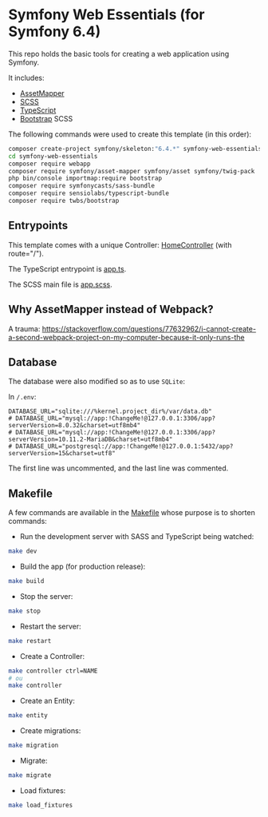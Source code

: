 # Symfony Web Essentials (for Symfony 6.4)

This repo holds the basic tools for creating a web application using Symfony.

It includes:

- [AssetMapper](https://symfony.com/doc/current/frontend/asset_mapper.html)
- [SCSS](https://symfony.com/bundles/SassBundle/current/index.html)
- [TypeScript](https://github.com/sensiolabs/AssetMapperTypeScriptBundle)
- [Bootstrap](https://getbootstrap.com/) SCSS

The following commands were used to create this template (in this order):

```bash
composer create-project symfony/skeleton:"6.4.*" symfony-web-essentials
cd symfony-web-essentials
composer require webapp
composer require symfony/asset-mapper symfony/asset symfony/twig-pack
php bin/console importmap:require bootstrap
composer require symfonycasts/sass-bundle
composer require sensiolabs/typescript-bundle
composer require twbs/bootstrap
```

## Entrypoints

This template comes with a unique Controller: [HomeController](/src/Controller/HomeController.php) (with route="/").

The TypeScript entrypoint is [app.ts](/assets/typescript/app.ts).

The SCSS main file is [app.scss](/assets/styles/app.scss).

## Why AssetMapper instead of Webpack?

A trauma: https://stackoverflow.com/questions/77632962/i-cannot-create-a-second-webpack-project-on-my-computer-because-it-only-runs-the

## Database

The database were also modified so as to use `SQLite`:

In `/.env`:

```
DATABASE_URL="sqlite:///%kernel.project_dir%/var/data.db"
# DATABASE_URL="mysql://app:!ChangeMe!@127.0.0.1:3306/app?serverVersion=8.0.32&charset=utf8mb4"
# DATABASE_URL="mysql://app:!ChangeMe!@127.0.0.1:3306/app?serverVersion=10.11.2-MariaDB&charset=utf8mb4"
# DATABASE_URL="postgresql://app:!ChangeMe!@127.0.0.1:5432/app?serverVersion=15&charset=utf8"
```

The first line was uncommented, and the last line was commented.

## Makefile

A few commands are available in the [Makefile](./Makefile) whose purpose is to shorten commands:

- Run the development server with SASS and TypeScript being watched:

```bash
make dev
```

- Build the app (for production release):

```bash
make build
```

- Stop the server:

```bash
make stop
```

- Restart the server:

```bash
make restart
```

- Create a Controller:

```bash
make controller ctrl=NAME
# ou 
make controller
```

- Create an Entity:

```bash
make entity
```

- Create migrations:

```bash
make migration
```

- Migrate:

```bash
make migrate
```

- Load fixtures:

```bash
make load_fixtures
```